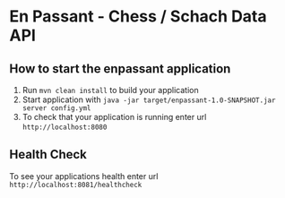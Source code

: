 # En Passant - Chess / Schach Data API

How to start the enpassant application
---

1. Run `mvn clean install` to build your application
1. Start application with `java -jar target/enpassant-1.0-SNAPSHOT.jar server config.yml`
1. To check that your application is running enter url `http://localhost:8080`

Health Check
---

To see your applications health enter url `http://localhost:8081/healthcheck`
